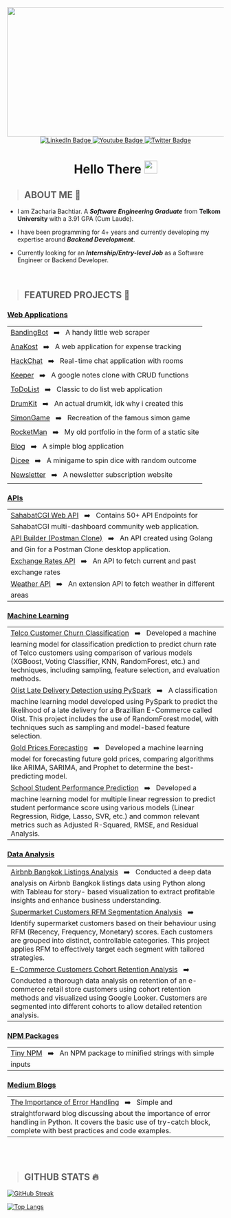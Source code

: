 
<div id="header" align="center">
  <div align="center">
  <img src="https://media.giphy.com/media/dWesBcTLavkZuG35MI/giphy.gif" width="600" height="300"/>
</div>
  
  <div id="badges">
    <a href="https://www.linkedin.com/in/zachariabachtiar/">
      <img src="https://img.shields.io/badge/LinkedIn-blue?style=for-the-badge&logo=linkedin&logoColor=white" alt="LinkedIn Badge"/>
    </a>
    <a href="https://www.youtube.com/watch?v=dQw4w9WgXcQ">
      <img src="https://img.shields.io/badge/YouTube-red?style=for-the-badge&logo=youtube&logoColor=white" alt="Youtube Badge"/>
    </a>
    <a href="https://www.instagram.com/jeksilaen/">
      <img src="https://img.shields.io/badge/Instagram-purple?style=for-the-badge&logo=instagram&logoColor=white" alt="Twitter Badge"/>
    </a>
</div>
    <img src="https://komarev.com/ghpvc/?username=jeksilaen&style=for-the-badge&color=blue" alt=""/>

  <h1>Hello There <img src="https://media.giphy.com/media/hvRJCLFzcasrR4ia7z/giphy.gif" width="30px"/></h1>
  
</div>



> ## **ABOUT ME** :baby:

* I am Zacharia Bachtiar. A ___Software Engineering Graduate___ from __Telkom University__ with a 3.91 GPA (Cum Laude).

* I have been programming for 4+ years and currently developing my expertise around ___Backend Development___.

* Currently looking for an ___Internship/Entry-level Job___ as a Software Engineer or Backend Developer.

<br>

> ## **FEATURED PROJECTS** :open_file_folder:
### <ins>Web Applications</ins>
|                                                                                                                        |
|---------------------------------------------------------------------------------------------------------|
| [BandingBot](https://github.com/jeksilaen/BandingBot#readme) &nbsp; :arrow_right: &nbsp; A handy little web scraper |
| [AnaKost](https://github.com/jeksilaen/anakost-client#readme) &nbsp; :arrow_right: &nbsp; A web application for expense tracking |
| [HackChat](https://github.com/jeksilaen/HackChat#readme) &nbsp; :arrow_right: &nbsp; Real-time chat application with rooms  |
| [Keeper](https://github.com/jeksilaen/Keeper#readme) &nbsp; :arrow_right: &nbsp; A google notes clone with CRUD functions  |
| [ToDoList](https://github.com/jeksilaen/ToDoList-v2) &nbsp; :arrow_right: &nbsp; Classic to do list web application          |
| [DrumKit](https://github.com/jeksilaen/DrumKit) &nbsp; :arrow_right: &nbsp; An actual drumkit, idk why i created this        |
| [SimonGame](https://github.com/jeksilaen/SimonGame) &nbsp; :arrow_right: &nbsp; Recreation of the famous simon game    |
| [RocketMan](https://github.com/jeksilaen/rocketman) &nbsp; :arrow_right: &nbsp; My old portfolio in the form of a static site     |
| [Blog](https://github.com/jeksilaen/Blog) &nbsp; :arrow_right: &nbsp; A simple blog application     |
| [Dicee](https://github.com/jeksilaen/Dicee) &nbsp; :arrow_right: &nbsp; A minigame to spin dice with random outcome     |
| [Newsletter](https://github.com/jeksilaen/Newsletter) &nbsp; :arrow_right: &nbsp; A newsletter subscription website     |

 
### <ins>APIs</ins>
|                                                                                                                        |
|---------------------------------------------------------------------------------------------------------|
| [SahabatCGI Web API](https://github.com/rojaksquad/sahabatcgi-web-api.git) &nbsp; :arrow_right: &nbsp; Contains 50+ API Endpoints for SahabatCGI multi-dashboard community web application. |
| [API Builder (Postman Clone)](https://github.com/jeksilaen/api-builder) &nbsp; :arrow_right: &nbsp; An API created using Golang and Gin for a Postman Clone desktop application. |
| [Exchange Rates API](https://github.com/jeksilaen/exchange-rates#readme) &nbsp; :arrow_right: &nbsp; An API to fetch current and past exchange rates |
| [Weather API](https://github.com/jeksilaen/exchange-rates#readme) &nbsp; :arrow_right: &nbsp; An extension API to fetch weather in different areas |
### <ins>Machine Learning</ins>
|                                                                                                                        |
|---------------------------------------------------------------------------------------------------------|
| [Telco Customer Churn Classification](https://github.com/jeksilaen/capstone-modul-3) &nbsp; :arrow_right: &nbsp; Developed a machine learning model for classification prediction to predict churn rate of Telco customers using comparison of various models (XGBoost, Voting Classifier, KNN, RandomForest, etc.) and techniques, including sampling, feature selection, and evaluation methods. |
| [Olist Late Delivery Detection using PySpark](https://colab.research.google.com/drive/1LygCdgi3h0wBTL-zLpjGRCdRagzHG22m?usp=sharing) &nbsp; :arrow_right: &nbsp; A classification machine learning model developed using PySpark to predict the likelihood of a late delivery for a Brazillian E-Commerce called Olist. This project includes the use of RandomForest model, with techniques such as sampling and model-based feature selection. |
| [Gold Prices Forecasting](https://colab.research.google.com/drive/1Bk7miKkqsj9WzXBc8yMNuYzVg7w_opMy?usp=sharing) &nbsp; :arrow_right: &nbsp; Developed a machine learning model for forecasting future gold prices, comparing algorithms like ARIMA, SARIMA, and Prophet to determine the best-predicting model. |
| [School Student Performance Prediction](https://colab.research.google.com/drive/1gQ_th8C38SuUjgT5siGaLvNT9uwqLuMz?usp=sharing) &nbsp; :arrow_right: &nbsp; Developed a machine learning model for multiple linear regression to predict student performance score using various models (Linear Regression, Ridge, Lasso, SVR, etc.) and common relevant metrics such as Adjusted R-Squared, RMSE, and Residual Analysis. |

### <ins>Data Analysis</ins>
|                                                                                                                        |
|---------------------------------------------------------------------------------------------------------|
| [Airbnb Bangkok Listings Analysis](https://github.com/jeksilaen/capstone-modul-2) &nbsp; :arrow_right: &nbsp; Conducted a deep data analysis on Airbnb Bangkok listings data using Python along with Tableau for story- based visualization to extract profitable insights and enhance business understanding. |
| [Supermarket Customers RFM Segmentation Analysis](https://colab.research.google.com/drive/1b5gLW2WcC79Ys0u-gT_6LoqETS8t6Re5?usp=sharing) &nbsp; :arrow_right: &nbsp; Identify supermarket customers based on their behaviour using RFM (Recency, Frequency, Monetary) scores. Each customers are grouped into distinct, controllable categories. This project applies RFM to effectively target each segment with tailored strategies. |
| [E-Commerce Customers Cohort Retention Analysis](https://colab.research.google.com/drive/1g-SFifZVmVDpUp22EbdLAzAql4-qszHi#scrollTo=c7cce6f5-d39e-4926-9f1d-f91072854b24) &nbsp; :arrow_right: &nbsp; Conducted a thorough data analysis on retention of an e-commerce retail store customers using cohort retention methods and visualized using Google Looker. Customers are segmented into different cohorts to allow detailed retention analysis. |

### <ins>NPM Packages</ins>
|                                                                                                                        |
|---------------------------------------------------------------------------------------------------------|
| [Tiny NPM](https://github.com/jeksilaen/tiny-package) &nbsp; :arrow_right: &nbsp; An NPM package to minified strings with simple inputs |

### <ins>Medium Blogs</ins>
|                                                                                                                        |
|---------------------------------------------------------------------------------------------------------|
| [The Importance of Error Handling](https://medium.com/@zachariabachtiar/teknik-penanganan-error-di-python-dengan-blok-try-except-4701aed980f7) &nbsp; :arrow_right: &nbsp; Simple and straightforward blog discussing about the importance of error handling in Python. It covers the basic use of try-catch block, complete with best practices and code examples. |
<br>
<br>

> ## **GITHUB STATS** :fire:
[![GitHub Streak](http://github-readme-streak-stats.herokuapp.com?user=jeksilaen&theme=dark&background=000000)](https://git.io/streak-stats)

[![Top Langs](https://github-readme-stats.vercel.app/api/top-langs/?username=jeksilaen&layout=compact&theme=vision-friendly-dark)](https://github.com/anuraghazra/github-readme-stats)
<br>
<br>

